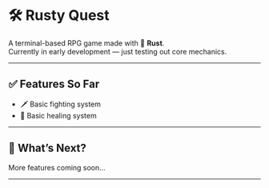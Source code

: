 # 🛠️ Rusty Quest 

A terminal-based RPG game made with 🦀 **Rust**.  
Currently in early development — just testing out core mechanics.

---

## ✅ Features So Far

- 🗡️ Basic fighting system
- 🧪 Basic healing system


---

## 🚧 What’s Next?

More features coming soon... 

---
